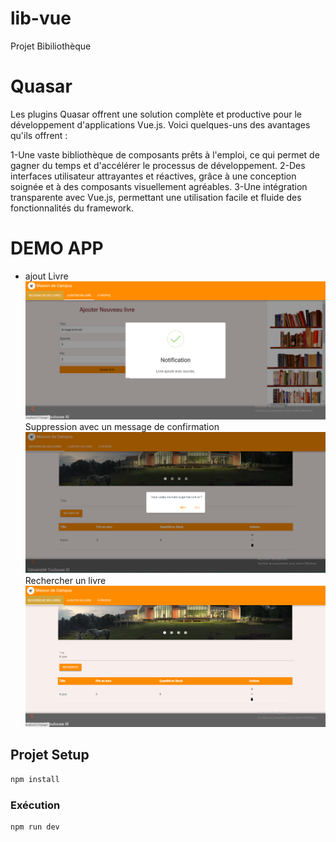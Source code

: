 # lib-vue

Projet Bibiliothèque 
# Quasar

Les plugins Quasar offrent une solution complète et productive pour le développement d'applications Vue.js. Voici quelques-uns des avantages qu'ils offrent :

1-Une vaste bibliothèque de composants prêts à l'emploi, ce qui permet de gagner du temps et d'accélérer le processus de développement.
2-Des interfaces utilisateur attrayantes et réactives, grâce à une conception soignée et à des composants visuellement agréables.
3-Une intégration transparente avec Vue.js, permettant une utilisation facile et fluide des fonctionnalités du framework.
 # DEMO APP 
 * ajout Livre
![Description de l'image](src/assets/c2.png)
Suppression avec un message de confirmation
![Description de l'image](src/assets/c1.png)
Rechercher un livre
![Description de l'image](src/assets/c3.png)




## Projet Setup

```sh
npm install
```

### Exécution

```sh
npm run dev
```


